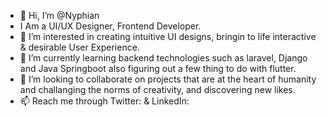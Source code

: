 - 👋 Hi, I’m @Nyphian
- I Am a UI/UX Designer, Frontend Developer.
- 👀 I’m interested in creating intuitive UI designs, bringin to life interactive & desirable User Experience.
- 🌱 I’m currently learning backend technologies such as laravel, Django and Java Springboot also figuring out a few thing to do with flutter.
- 💞️ I’m looking to collaborate on projects that are at the heart of humanity and challanging the norms of creativity, and discovering new likes.
- 📫 Reach me through Twitter: & LinkedIn:
